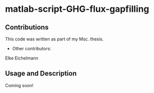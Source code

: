 # matlab-script-GHG-flux-gapfilling

## Contributions
This code was written as part of my Msc. thesis. 

- Other contributors: 

Elke Eichelmann

## Usage and Description
Coming soon!
